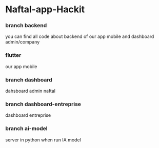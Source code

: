 # Naftal-app-Hackit

### branch backend
you can find all code about backend of our app mobile and dashboard admin/company

### flutter
our app mobile

### branch dashboard
dahsboard admin naftal

### branch dashboard-entreprise
dashboard entreprise

### branch ai-model
server in python when run IA model 
